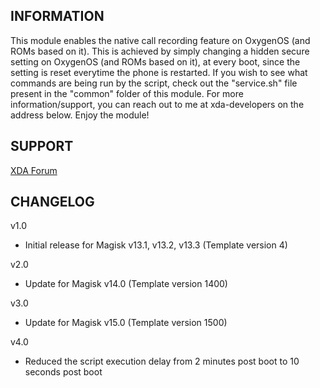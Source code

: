 ## INFORMATION

This module enables the native call recording feature on OxygenOS (and ROMs based on it).
This is achieved by simply changing a hidden secure setting on OxygenOS (and ROMs based on it), at every boot, since the setting is reset everytime the phone is restarted.
If you wish to see what commands are being run by the script, check out the "service.sh" file present in the "common" folder of this module.
For more information/support, you can reach out to me at xda-developers on the address below.
Enjoy the module!

## SUPPORT

[XDA Forum](https://forum.xda-developers.com/oneplus-5/themes/app-enable-call-recording-boot-t3634292)

## CHANGELOG

v1.0
- Initial release for Magisk v13.1, v13.2, v13.3 (Template version 4)

v2.0
- Update for Magisk v14.0 (Template version 1400)

v3.0
- Update for Magisk v15.0 (Template version 1500)

v4.0
- Reduced the script execution delay from 2 minutes post boot to 10 seconds post boot
